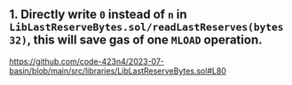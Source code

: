 ## 1. Directly write `0` instead of `n` in `LibLastReserveBytes.sol/readLastReserves(bytes32)`, this will save gas of one `MLOAD` operation.
https://github.com/code-423n4/2023-07-basin/blob/main/src/libraries/LibLastReserveBytes.sol#L80

